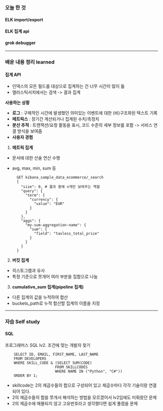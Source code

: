 ### 오늘 한 것

#### ELK import/export
#### ELK 집계 api
#### grok debugger

  
***

### 배운 내용 정리 learned

#### 집계 API
- 인덱스의 모든 필드를 대상으로 집계하는 건 너무 시간이 많이 듦
- 엘라스틱서치에서는 검색 -> 결과 집계

**사용하는 상황**
- **로그** : 구체적인 시간에 발생했던 의미있는 이벤트에 대한 (비)구조화된 텍스트 기록
- **메트릭스** : 장기간 계산되거나 집계된 수치/측정치
- **분산 추적** : 트랜잭션/요청 활동을 표시, 코드 수준의 세부 정보를 포함 -> 서비스 연결 방식을 보여줌
- **사용자 경험**

1) **메트릭 집계**
- 문서에 대한 산술 연산 수행
- avg, max, min, sum 등
  
        GET kibana_sample_data_ecommerce/_search
        {
          "size": 0, # 결과 중에 n개만 보여주는 역할 
          "query": {
            "term": {
              "currency": {
                "value": "EUR"
              }
            }
          },
          "aggs": {
            "my-sum-aggregation-name": {
              "sum": {
                "field": "taxless_total_price"
              }
            }
          }
        }


2) **버킷 집계**
- 히스토그램과 유사
- 특정 기준으로 쪼개어 여러 부분을 집합으로 나눔

3) **cumulative_sum 집계(pipeline 집계)**
- 다른 집계의 값을 누적하여 합산
- buckets_path로 누적 합산할 집계의 이름을 지정


***

### 자습 Self study

#### SQL
프로그래머스 SQL lv2. 조건에 맞는 개발자 찾기

        SELECT ID, EMAIL, FIRST_NAME, LAST_NAME
        FROM DEVELOPERS
        WHERE SKILL_CODE & (SELECT SUM(CODE)
                           FROM SKILLCODES
                           WHERE NAME IN ("Python", "C#"))
        ORDER BY 1;

- skillcode는 2의 제곱수들의 합으로 구성되어 있고 제곱수마다 각각 기술이랑 연결되어 있다.
- 2의 제곱수들의 합을 쪼개서 해석하는 방법을 모르겠어서 lv2임에도 미뤄왔던 문제
- 2의 제곱수에 매몰되지 않고 고유번호라고 생각했다면 쉽게 풀렸을 문제
